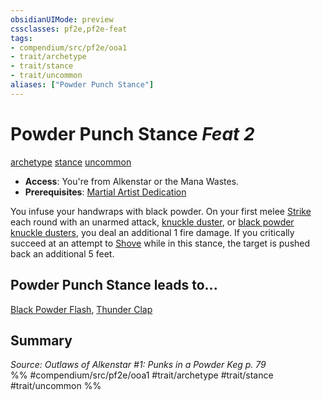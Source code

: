 ```yaml
---
obsidianUIMode: preview
cssclasses: pf2e,pf2e-feat
tags:
- compendium/src/pf2e/ooa1
- trait/archetype
- trait/stance
- trait/uncommon
aliases: ["Powder Punch Stance"]
---
```

# Powder Punch Stance  *Feat 2*  
[archetype](rules/traits/archetype.md "Archetype Feat Trait")  [stance](rules/traits/stance.md "Stance Combat Trait")  [uncommon](rules/traits/uncommon.md "Uncommon Rarity Trait")  

- **Access**: You're from Alkenstar or the Mana Wastes.
- **Prerequisites**: [Martial Artist Dedication](compendium/feats/martial-artist-dedication-apg.md)

You infuse your handwraps with black powder. On your first melee [Strike](rules/actions/strike.md) each round with an unarmed attack, [knuckle duster](compendium/equipment/items/knuckle-duster-g-g.md), or [black powder knuckle dusters](compendium/equipment/items/black-powder-knuckle-dusters-g-g.md), you deal an additional 1 fire damage. If you critically succeed at an attempt to [Shove](rules/actions/shove.md) while in this stance, the target is pushed back an additional 5 feet.

## Powder Punch Stance leads to...

[Black Powder Flash](compendium/feats/black-powder-flash-ooa1.md), [Thunder Clap](compendium/feats/thunder-clap-ooa1.md)

## Summary

*Source: Outlaws of Alkenstar #1: Punks in a Powder Keg p. 79*  
%% #compendium/src/pf2e/ooa1 #trait/archetype #trait/stance #trait/uncommon %%